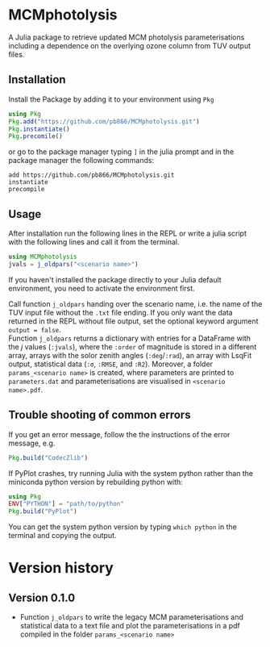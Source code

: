 MCMphotolysis
=============

A Julia package to retrieve updated MCM photolysis parameterisations including
a dependence on the overlying ozone column from TUV output files.


Installation
------------

Install the Package by adding it to your environment using `Pkg`

```julia
using Pkg
Pkg.add("https://github.com/pb866/MCMphotolysis.git")
Pkg.instantiate()
Pkg.precomile()
```

or go to the package manager typing `]` in the julia prompt and in the 
package manager the following commands:

```
add https://github.com/pb866/MCMphotolysis.git
instantiate
precompile
```


Usage
-----

After installation run the following lines in the REPL or write a julia
script with the following lines and call it from the terminal.

```julia
using MCMphotolysis
jvals = j_oldpars("<scenario name>")
```

If you haven't installed the package directly to your Julia default environment,
you need to activate the environment first.

Call function `j_oldpars` handing over the scenario name, i.e. the name of
the TUV input file without the `.txt` file ending. If you only want the data
returned in the REPL without file output, set the optional keyword argument
`output = false`.  
Function `j_oldpars` returns a dictionary with entries for a DataFrame with
the _j_ values (`:jvals`), where the `:order` of magnitude is stored in a
different array, arrays with the solor zenith angles (`:deg`/`:rad`),
an array with LsqFit output, statistical data (`:σ`, `:RMSE`, and `:R2`).
Moreover, a folder `params_<scenario name>` is created, where parameters are
printed to `parameters.dat` and parameterisations are visualised in 
`<scenario name>.pdf`.
 

Trouble shooting of common errors
---------------------------------

If you get an error message, follow the the instructions of the error message, e.g.

```julia
Pkg.build("CodecZlib")
```

If PyPlot crashes, try running Julia with the system python rather than 
the miniconda python version by rebuilding python with:

```julia
using Pkg
ENV["PYTHON"] = "path/to/python"
Pkg.build("PyPlot")
```

You can get the system python version by typing `which python` in the terminal
and copying the output.


Version history
===============

Version 0.1.0
-------------

- Function `j_oldpars` to write the legacy MCM parameterisations and statistical
  data to a text file and plot the parameterisations in a pdf compiled in the
  folder `params_<scenario name>`
